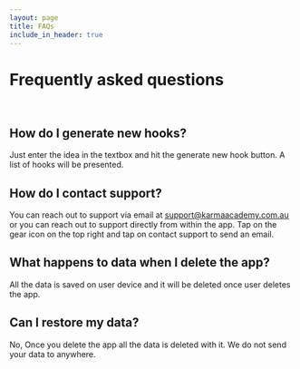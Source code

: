 ```yaml
---
layout: page
title: FAQs
include_in_header: true
---
```


# Frequently asked questions
<br>

## How do I generate new hooks?
Just enter the idea in the textbox and hit the generate new hook button. A list of hooks will be presented.

## How do I contact support?
You can reach out to support via email at support@karmaacademy.com.au or you can reach out to support directly from within the app. Tap on the gear icon on the top right and tap on contact support to send an email. 

## What happens to data when I delete the app?
All the data is saved on user device and it will be deleted once user deletes the app. 

## Can I restore my data?
No, Once you delete the app all the data is deleted with it. We do not send your data to anywhere. 


